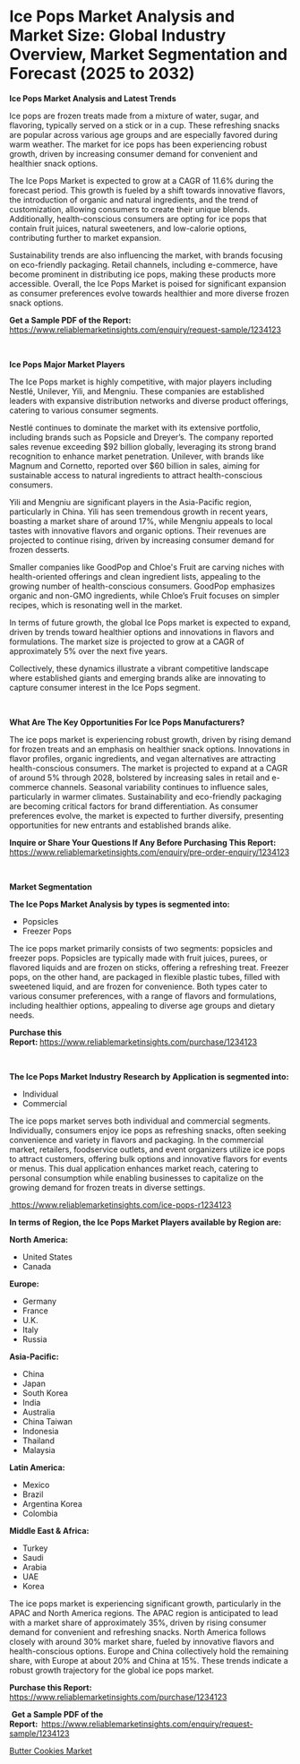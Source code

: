<p><h1>Ice Pops Market Analysis and Market Size: Global Industry Overview, Market Segmentation and Forecast (2025 to 2032)</h1></p><p><strong>Ice Pops Market Analysis and Latest Trends</strong></p>
<p><p>Ice pops are frozen treats made from a mixture of water, sugar, and flavoring, typically served on a stick or in a cup. These refreshing snacks are popular across various age groups and are especially favored during warm weather. The market for ice pops has been experiencing robust growth, driven by increasing consumer demand for convenient and healthier snack options. </p><p>The Ice Pops Market is expected to grow at a CAGR of 11.6% during the forecast period. This growth is fueled by a shift towards innovative flavors, the introduction of organic and natural ingredients, and the trend of customization, allowing consumers to create their unique blends. Additionally, health-conscious consumers are opting for ice pops that contain fruit juices, natural sweeteners, and low-calorie options, contributing further to market expansion. </p><p>Sustainability trends are also influencing the market, with brands focusing on eco-friendly packaging. Retail channels, including e-commerce, have become prominent in distributing ice pops, making these products more accessible. Overall, the Ice Pops Market is poised for significant expansion as consumer preferences evolve towards healthier and more diverse frozen snack options.</p></p>
<p><strong>Get a Sample PDF of the Report:&nbsp;</strong> <a href="https://www.reliablemarketinsights.com/enquiry/request-sample/1234123?utm_campaign=3579&utm_medium=2&utm_source=Github&utm_content=ia&utm_term=07042025&utm_id=ice-pops">https://www.reliablemarketinsights.com/enquiry/request-sample/1234123</a></p>
<p>&nbsp;</p>
<p><strong>Ice Pops Major Market Players</strong></p>
<p><p>The Ice Pops market is highly competitive, with major players including Nestlé, Unilever, Yili, and Mengniu. These companies are established leaders with expansive distribution networks and diverse product offerings, catering to various consumer segments.</p><p>Nestlé continues to dominate the market with its extensive portfolio, including brands such as Popsicle and Dreyer’s. The company reported sales revenue exceeding $92 billion globally, leveraging its strong brand recognition to enhance market penetration. Unilever, with brands like Magnum and Cornetto, reported over $60 billion in sales, aiming for sustainable access to natural ingredients to attract health-conscious consumers.</p><p>Yili and Mengniu are significant players in the Asia-Pacific region, particularly in China. Yili has seen tremendous growth in recent years, boasting a market share of around 17%, while Mengniu appeals to local tastes with innovative flavors and organic options. Their revenues are projected to continue rising, driven by increasing consumer demand for frozen desserts.</p><p>Smaller companies like GoodPop and Chloe's Fruit are carving niches with health-oriented offerings and clean ingredient lists, appealing to the growing number of health-conscious consumers. GoodPop emphasizes organic and non-GMO ingredients, while Chloe’s Fruit focuses on simpler recipes, which is resonating well in the market.</p><p>In terms of future growth, the global Ice Pops market is expected to expand, driven by trends toward healthier options and innovations in flavors and formulations. The market size is projected to grow at a CAGR of approximately 5% over the next five years.</p><p>Collectively, these dynamics illustrate a vibrant competitive landscape where established giants and emerging brands alike are innovating to capture consumer interest in the Ice Pops segment.</p></p>
<p>&nbsp;</p>
<p><strong>What Are The Key Opportunities For Ice Pops Manufacturers?</strong></p>
<p><p>The ice pops market is experiencing robust growth, driven by rising demand for frozen treats and an emphasis on healthier snack options. Innovations in flavor profiles, organic ingredients, and vegan alternatives are attracting health-conscious consumers. The market is projected to expand at a CAGR of around 5% through 2028, bolstered by increasing sales in retail and e-commerce channels. Seasonal variability continues to influence sales, particularly in warmer climates. Sustainability and eco-friendly packaging are becoming critical factors for brand differentiation. As consumer preferences evolve, the market is expected to further diversify, presenting opportunities for new entrants and established brands alike.</p></p>
<p><strong>Inquire or Share Your Questions If Any Before Purchasing This Report:</strong> <a href="https://www.reliablemarketinsights.com/enquiry/pre-order-enquiry/1234123?utm_campaign=3579&utm_medium=2&utm_source=Github&utm_content=ia&utm_term=07042025&utm_id=ice-pops">https://www.reliablemarketinsights.com/enquiry/pre-order-enquiry/1234123</a></p>
<p>&nbsp;</p>
<p><strong>Market Segmentation</strong></p>
<p><strong>The Ice Pops Market Analysis by types is segmented into:</strong></p>
<p><ul><li>Popsicles</li><li>Freezer Pops</li></ul></p>
<p><p>The ice pops market primarily consists of two segments: popsicles and freezer pops. Popsicles are typically made with fruit juices, purees, or flavored liquids and are frozen on sticks, offering a refreshing treat. Freezer pops, on the other hand, are packaged in flexible plastic tubes, filled with sweetened liquid, and are frozen for convenience. Both types cater to various consumer preferences, with a range of flavors and formulations, including healthier options, appealing to diverse age groups and dietary needs.</p></p>
<p><strong>Purchase this Report:&nbsp;</strong><a href="https://www.reliablemarketinsights.com/purchase/1234123?utm_campaign=3579&utm_medium=2&utm_source=Github&utm_content=ia&utm_term=07042025&utm_id=ice-pops">https://www.reliablemarketinsights.com/purchase/1234123</a></p>
<p>&nbsp;</p>
<p><strong>The Ice Pops Market Industry Research by Application is segmented into:</strong></p>
<p><ul><li>Individual</li><li>Commercial</li></ul></p>
<p><p>The ice pops market serves both individual and commercial segments. Individually, consumers enjoy ice pops as refreshing snacks, often seeking convenience and variety in flavors and packaging. In the commercial market, retailers, foodservice outlets, and event organizers utilize ice pops to attract customers, offering bulk options and innovative flavors for events or menus. This dual application enhances market reach, catering to personal consumption while enabling businesses to capitalize on the growing demand for frozen treats in diverse settings.</p></p>
<p><a href="https://www.reliablemarketinsights.com/ice-pops-r1234123?utm_campaign=3579&utm_medium=2&utm_source=Github&utm_content=ia&utm_term=07042025&utm_id=ice-pops">&nbsp;https://www.reliablemarketinsights.com/ice-pops-r1234123</a></p>
<p><strong>In terms of Region, the Ice Pops Market Players available by Region are:</strong></p>
<p>
    <p> <strong> North America: </strong>
        <ul>
            <li>United States</li>
            <li>Canada</li>
        </ul>
        </p> 
    <p> <strong> Europe: </strong>
        <ul>
            <li>Germany</li>
            <li>France</li>
            <li>U.K.</li>
            <li>Italy</li>
            <li>Russia</li>
        </ul>
        </p> 
    <p> <strong> Asia-Pacific: </strong>
        <ul>
            <li>China</li>
            <li>Japan</li>
            <li>South Korea</li>
            <li>India</li>
            <li>Australia</li>
            <li>China Taiwan</li>
            <li>Indonesia</li>
            <li>Thailand</li>
            <li>Malaysia</li>
        </ul>
        </p> 
    <p> <strong> Latin America: </strong>
        <ul>
            <li>Mexico</li>
            <li>Brazil</li>
            <li>Argentina Korea</li>
            <li>Colombia</li>
        </ul>
        </p> 
    <p> <strong> Middle East & Africa: </strong>
        <ul>
            <li>Turkey</li>
            <li>Saudi</li>
            <li>Arabia</li>
            <li>UAE</li>
            <li>Korea</li>
        </ul>
    </p>
    </p>
<p><p>The ice pops market is experiencing significant growth, particularly in the APAC and North America regions. The APAC region is anticipated to lead with a market share of approximately 35%, driven by rising consumer demand for convenient and refreshing snacks. North America follows closely with around 30% market share, fueled by innovative flavors and health-conscious options. Europe and China collectively hold the remaining share, with Europe at about 20% and China at 15%. These trends indicate a robust growth trajectory for the global ice pops market.</p></p>
<p><strong>Purchase this Report: </strong><a href="https://www.reliablemarketinsights.com/purchase/1234123?utm_campaign=3579&utm_medium=2&utm_source=Github&utm_content=ia&utm_term=07042025&utm_id=ice-pops">https://www.reliablemarketinsights.com/purchase/1234123</a></p>
<p>&nbsp;<strong>Get a Sample PDF of the Report:&nbsp;&nbsp;</strong><a href="https://www.reliablemarketinsights.com/enquiry/request-sample/1234123?utm_campaign=3579&utm_medium=2&utm_source=Github&utm_content=ia&utm_term=07042025&utm_id=ice-pops">https://www.reliablemarketinsights.com/enquiry/request-sample/1234123</a></p>
<p><strong></strong></p>
<p><p><a href="https://github.com/lateshab69/Market-Research-Report-List-1/blob/main/butter-cookies-market.md?utm_campaign=3579&utm_medium=2&utm_source=Github&utm_content=ia&utm_term=07042025&utm_id=ice-pops">Butter Cookies Market</a></p></p>